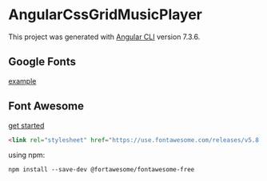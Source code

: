 # AngularCssGridMusicPlayer

This project was generated with [Angular CLI](https://github.com/angular/angular-cli) version 7.3.6.
## Google Fonts
[example](https://fonts.google.com/?selection.family=Source+Sans+Pro:400,700)

## Font Awesome
[get started](https://fontawesome.com/start)

```html
<link rel="stylesheet" href="https://use.fontawesome.com/releases/v5.8.1/css/all.css" integrity="sha384-50oBUHEmvpQ+1lW4y57PTFmhCaXp0ML5d60M1M7uH2+nqUivzIebhndOJK28anvf" crossorigin="anonymous">
```

using npm:

```
npm install --save-dev @fortawesome/fontawesome-free
```
